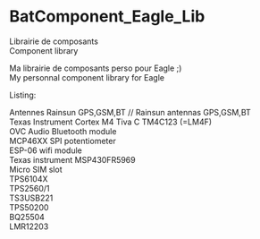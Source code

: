 # BatComponent_Eagle_Lib
Librairie de composants  </br>
Component library

Ma librairie de composants perso pour Eagle ;)  </br>
My personnal component library for Eagle

Listing:

Antennes Rainsun GPS,GSM,BT // Rainsun antennas GPS,GSM,BT </br>
Texas Instrument Cortex M4 Tiva C TM4C123 (=LM4F)  </br>
OVC Audio Bluetooth module </br>
MCP46XX SPI potentiometer </br>
ESP-06 wifi module </br>
Texas instrument MSP430FR5969 </br>
Micro SIM slot </br>
TPS6104X </br>
TPS2560/1 </br>
TS3USB221 </br>
TPS50200 </br>
BQ25504 </br>
LMR12203 </br>
